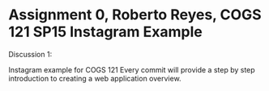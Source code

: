 Assignment 0, Roberto Reyes, COGS 121 SP15
Instagram Example
===========

Discussion 1:

Instagram example for COGS 121
Every commit will provide a step by step introduction to creating a web application overview.
